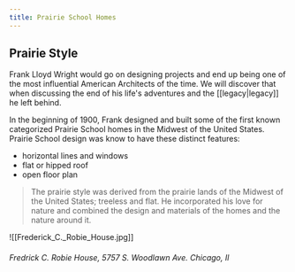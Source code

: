 ```yaml
---
title: Prairie School Homes
---
```

## Prairie Style
Frank Lloyd Wright would go on designing projects and end up being one of the most influential American Architects of the time.  We will discover that when discussing the end of his life's adventures and the [[legacy|legacy]] he left behind.

In the beginning of 1900, Frank designed and built some of the first known categorized Prairie School homes in the Midwest of the United States.
Prairie School design was know to have these distinct features:
* horizontal lines and windows
* flat or hipped roof 
* open floor plan

>The prairie style was derived from the prairie lands of the Midwest of the United States; treeless and flat.  He incorporated his love for nature and combined the design and materials of the homes and the nature around it.

![[Frederick_C._Robie_House.jpg]]
###### Fredrick C. Robie House, 5757 S. Woodlawn Ave. Chicago, Il
